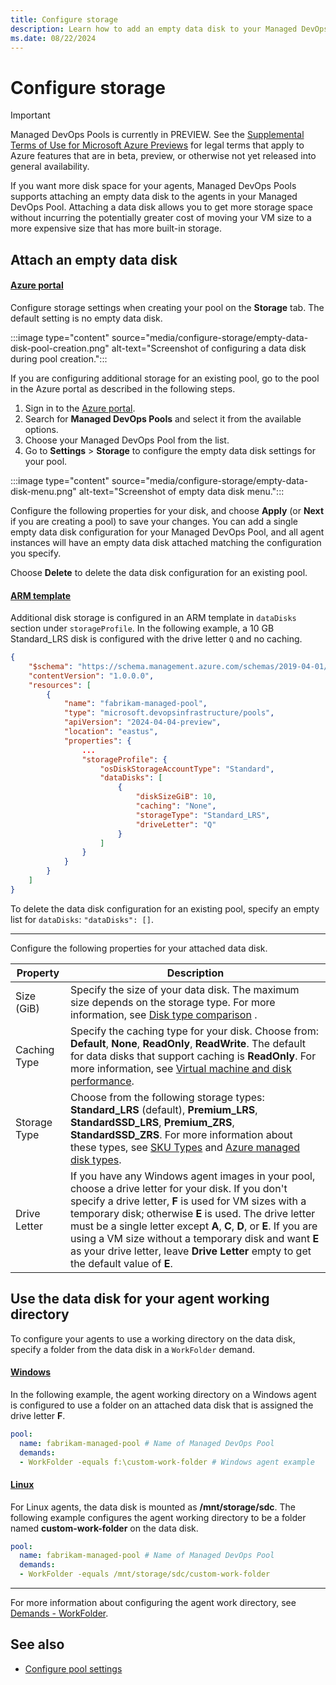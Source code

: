 ```yaml
---
title: Configure storage
description: Learn how to add an empty data disk to your Managed DevOps Pools agents.
ms.date: 08/22/2024
---
```


# Configure storage

> [!IMPORTANT]
> Managed DevOps Pools is currently in PREVIEW.
> See the [Supplemental Terms of Use for Microsoft Azure Previews](https://azure.microsoft.com/support/legal/preview-supplemental-terms/) for legal terms that apply to Azure features that are in beta, preview, or otherwise not yet released into general availability.

If you want more disk space for your agents, Managed DevOps Pools supports attaching an empty data disk to the agents in your Managed DevOps Pool. Attaching a data disk allows you to get more storage space without incurring the potentially greater cost of moving your VM size to a more expensive size that has more built-in storage.

## Attach an empty data disk

#### [Azure portal](#tab/azure-portal/)

Configure storage settings when creating your pool on the **Storage** tab. The default setting is no empty data disk.

:::image type="content" source="media/configure-storage/empty-data-disk-pool-creation.png" alt-text="Screenshot of configuring a data disk during pool creation.":::

If you are configuring additional storage for an existing pool, go to the pool in the Azure portal as described in the following steps.

1. Sign in to the [Azure portal](https://portal.azure.com/).
1. Search for **Managed DevOps Pools** and select it from the available options.
1. Choose your Managed DevOps Pool from the list.
1. Go to **Settings** > **Storage** to configure the empty data disk settings for your pool.

:::image type="content" source="media/configure-storage/empty-data-disk-menu.png" alt-text="Screenshot of empty data disk menu.":::

Configure the following properties for your disk, and choose **Apply** (or **Next** if you are creating a pool) to save your changes. You can add a single empty data disk configuration for your Managed DevOps Pool, and all agent instances will have an empty data disk attached matching the configuration you specify.

Choose **Delete** to delete the data disk configuration for an existing pool.

#### [ARM template](#tab/arm/)

Additional disk storage is configured in an ARM template in `dataDisks` section under `storageProfile`. In the following example, a 10 GB Standard_LRS disk is configured with  the drive letter `Q` and no caching.

```json
{
    "$schema": "https://schema.management.azure.com/schemas/2019-04-01/deploymentTemplate.json#",
    "contentVersion": "1.0.0.0",
    "resources": [
        {
            "name": "fabrikam-managed-pool",
            "type": "microsoft.devopsinfrastructure/pools",
            "apiVersion": "2024-04-04-preview",
            "location": "eastus",
            "properties": {
                ...
                "storageProfile": {
                    "osDiskStorageAccountType": "Standard",
                    "dataDisks": [
                        {
                            "diskSizeGiB": 10,
                            "caching": "None",
                            "storageType": "Standard_LRS",
                            "driveLetter": "Q"
                        }
                    ]
                }
            }
        }
    ]
}
```

To delete the data disk configuration for an existing pool, specify an empty list for `dataDisks`: `"dataDisks": []`.

* * *

Configure the following properties for your attached data disk.

| Property | Description |
|----------|-------------|
| Size (GiB) | Specify the size of your data disk. The maximum size depends on the storage type. For more information, see [Disk type comparison](/azure/virtual-machines/disks-types#disk-type-comparison) .|
| Caching Type | Specify the caching type for your disk. Choose from: **Default**, **None**, **ReadOnly**, **ReadWrite**. The default for data disks that support caching is **ReadOnly**. For more information, see [Virtual machine and disk performance](/azure/virtual-machines/disks-performance). |
| Storage Type | Choose from the following storage types: **Standard_LRS** (default), **Premium_LRS**, **StandardSSD_LRS**, **Premium_ZRS**, **StandardSSD_ZRS**. For more information about these types, see [SKU Types](/rest/api/storagerp/srp_sku_types) and [Azure managed disk types](/azure/virtual-machines/disks-types). |
| Drive Letter | If you have any Windows agent images in your pool, choose a drive letter for your disk. If you don't specify a drive letter, **F** is used for VM sizes with a temporary disk; otherwise **E** is used. The drive letter must be a single letter except **A**, **C**, **D**, or **E**. If you are using a VM size without a temporary disk and want **E** as your drive letter, leave **Drive Letter** empty to get the default value of **E**. |

## Use the data disk for your agent working directory

To configure your agents to use a working directory on the data disk, specify a folder from the data disk in a `WorkFolder` demand.

#### [Windows](#tab/windows/)

In the following example, the agent working directory on a Windows agent is configured to use a folder on an attached data disk that is assigned the drive letter **F**.

```yml
pool: 
  name: fabrikam-managed-pool # Name of Managed DevOps Pool
  demands:
  - WorkFolder -equals f:\custom-work-folder # Windows agent example
```

#### [Linux](#tab/linux/)

For Linux agents, the data disk is mounted as **/mnt/storage/sdc**. The following example configures the agent working directory to be a folder named **custom-work-folder** on the data disk.

```yml
pool: 
  name: fabrikam-managed-pool # Name of Managed DevOps Pool
  demands:
  - WorkFolder -equals /mnt/storage/sdc/custom-work-folder
```

* * *

For more information about configuring the agent work directory, see [Demands - WorkFolder](demands.md#workfolder).

## See also

* [Configure pool settings](./configure-pool-settings.md)

